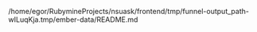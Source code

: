 /home/egor/RubymineProjects/nsuask/frontend/tmp/funnel-output_path-wILuqKja.tmp/ember-data/README.md